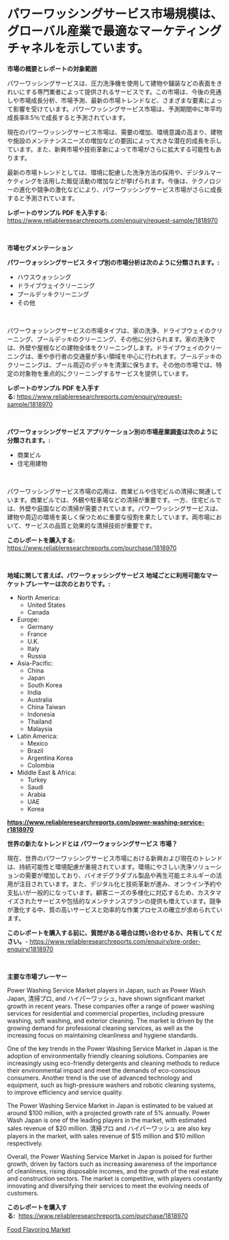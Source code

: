 <p><h1>パワーワッシングサービス市場規模は、グローバル産業で最適なマーケティングチャネルを示しています。</h1></p><p><strong>市場の概要とレポートの対象範囲</strong></p>
<p><p>パワーワッシングサービスは、圧力洗浄機を使用して建物や舗装などの表面をきれいにする専門業者によって提供されるサービスです。この市場は、今後の見通しや市場成長分析、市場予測、最新の市場トレンドなど、さまざまな要素によって影響を受けています。パワーワッシングサービス市場は、予測期間中に年平均成長率8.5％で成長すると予測されています。</p><p>現在のパワーワッシングサービス市場は、需要の増加、環境意識の高まり、建物や施設のメンテナンスニーズの増加などの要因によって大きな潜在的成長を示しています。また、新興市場や技術革新によって市場がさらに拡大する可能性もあります。</p><p>最新の市場トレンドとしては、環境に配慮した洗浄方法の採用や、デジタルマーケティングを活用した販促活動の増加などが挙げられます。今後は、テクノロジーの進化や競争の激化などにより、パワーワッシングサービス市場がさらに成長すると予測されています。</p></p>
<p><strong>レポートのサンプル PDF を入手する:</strong> <a href="https://www.reliableresearchreports.com/enquiry/request-sample/1818970">https://www.reliableresearchreports.com/enquiry/request-sample/1818970</a></p>
<p>&nbsp;</p>
<p><strong>市場セグメンテーション</strong></p>
<p><strong>パワーウォッシングサービス タイプ別の市場分析は次のように分類されます。:</strong></p>
<p><ul><li>ハウスウォッシング</li><li>ドライブウェイクリーニング</li><li>プールデッキクリーニング</li><li>その他</li></ul></p>
<p>&nbsp;</p>
<p><p>パワーウォッシングサービスの市場タイプは、家の洗浄、ドライブウェイのクリーニング、プールデッキのクリーニング、その他に分けられます。家の洗浄では、外壁や屋根などの建物全体をクリーニングします。ドライブウェイのクリーニングは、車や歩行者の交通量が多い領域を中心に行われます。プールデッキのクリーニングは、プール周辺のデッキを清潔に保ちます。その他の市場では、特定の対象物を重点的にクリーニングするサービスを提供しています。</p></p>
<p><strong>レポートのサンプル PDF を入手する:</strong>&nbsp;<a href="https://www.reliableresearchreports.com/enquiry/request-sample/1818970">https://www.reliableresearchreports.com/enquiry/request-sample/1818970</a></p>
<p>&nbsp;</p>
<p><strong> パワーウォッシングサービス アプリケーション別の市場産業調査は次のように分類されます。:</strong></p>
<p><ul><li>商業ビル</li><li>住宅用建物</li></ul></p>
<p>&nbsp;</p>
<p><p>パワーワッシングサービス市場の応用は、商業ビルや住宅ビルの清掃に関連しています。商業ビルでは、外観や駐車場などの清掃が重要です。一方、住宅ビルでは、外壁や庭園などの清掃が需要されています。パワーワッシングサービスは、建物や周辺の環境を美しく保つために重要な役割を果たしています。両市場において、サービスの品質と効果的な清掃技術が重要です。</p></p>
<p><strong>このレポートを購入する:</strong>&nbsp; <a href="https://www.reliableresearchreports.com/purchase/1818970">https://www.reliableresearchreports.com/purchase/1818970</a></p>
<p>&nbsp;</p>
<p><strong>地域に関して言えば、パワーウォッシングサービス 地域ごとに利用可能なマーケットプレーヤーは次のとおりです。:</strong></p>
<p><ul>
    <li>
        North America:
        <ul>
            <li>United States</li>
            <li>Canada</li>
        </ul>
    </li>
    <li>
        Europe:
        <ul>
            <li>Germany</li>
            <li>France</li>
            <li>U.K.</li>
            <li>Italy</li>
            <li>Russia</li>
        </ul>
    </li>
    <li>
        Asia-Pacific:
        <ul>
            <li>China</li>
            <li>Japan</li>
            <li>South Korea</li>
            <li>India</li>
            <li>Australia</li>
            <li>China Taiwan</li>
            <li>Indonesia</li>
            <li>Thailand</li>
            <li>Malaysia</li>
        </ul>
    </li>
    <li>
        Latin America:
        <ul>
            <li>Mexico</li>
            <li>Brazil</li>
            <li>Argentina Korea</li>
            <li>Colombia</li>
        </ul>
    </li>
    <li>
        Middle East & Africa:
        <ul>
            <li>Turkey</li>
            <li>Saudi</li>
            <li>Arabia</li>
            <li>UAE</li>
            <li>Korea</li>
        </ul>
    </li>
    </ul></p>
<p><strong><a href="https://www.reliableresearchreports.com/power-washing-service-r1818970">https://www.reliableresearchreports.com/power-washing-service-r1818970</a></strong>&nbsp;</p>
<p><strong>世界の新たなトレンドとは パワーウォッシングサービス 市場？</strong></p>
<p><p>現在、世界のパワーワッシングサービス市場における新興および現在のトレンドは、持続可能性と環境配慮が重視されています。環境にやさしい洗浄ソリューションの需要が増加しており、バイオデグラダブル製品や再生可能エネルギーの活用が注目されています。また、デジタル化と技術革新が進み、オンライン予約や支払いが一般的になっています。顧客ニーズの多様化に対応するため、カスタマイズされたサービスや包括的なメンテナンスプランの提供も増えています。競争が激化する中、質の高いサービスと効率的な作業プロセスの確立が求められています。</p></p>
<p><strong>このレポートを購入する前に、質問がある場合は問い合わせるか、共有してください。</strong>- <a href="https://www.reliableresearchreports.com/enquiry/pre-order-enquiry/1818970">https://www.reliableresearchreports.com/enquiry/pre-order-enquiry/1818970</a></p>
<p>&nbsp;</p>
<p><strong>主要な市場プレーヤー</strong></p>
<p><p>Power Washing Service Market players in Japan, such as Power Wash Japan, 清掃プロ, and ハイパーワッシュ, have shown significant market growth in recent years. These companies offer a range of power washing services for residential and commercial properties, including pressure washing, soft washing, and exterior cleaning. The market is driven by the growing demand for professional cleaning services, as well as the increasing focus on maintaining cleanliness and hygiene standards.</p><p>One of the key trends in the Power Washing Service Market in Japan is the adoption of environmentally friendly cleaning solutions. Companies are increasingly using eco-friendly detergents and cleaning methods to reduce their environmental impact and meet the demands of eco-conscious consumers. Another trend is the use of advanced technology and equipment, such as high-pressure washers and robotic cleaning systems, to improve efficiency and service quality.</p><p>The Power Washing Service Market in Japan is estimated to be valued at around $100 million, with a projected growth rate of 5% annually. Power Wash Japan is one of the leading players in the market, with estimated sales revenue of $20 million. 清掃プロ and ハイパーワッシュ are also key players in the market, with sales revenue of $15 million and $10 million respectively.</p><p>Overall, the Power Washing Service Market in Japan is poised for further growth, driven by factors such as increasing awareness of the importance of cleanliness, rising disposable incomes, and the growth of the real estate and construction sectors. The market is competitive, with players constantly innovating and diversifying their services to meet the evolving needs of customers.</p></p>
<p><strong>このレポートを購入する:</strong>&nbsp;&nbsp;<a href="https://www.reliableresearchreports.com/purchase/1818970">https://www.reliableresearchreports.com/purchase/1818970</a></p>
<p><p><a href="https://extreme-scabiosa-c81.notion.site/Food-Flavoring-Market-Furnishes-Information-on-Market-Share-Market-Trends-and-Market-Growth-a8f359a3750347679f02c9d14f67e711">Food Flavoring Market</a></p></p>
